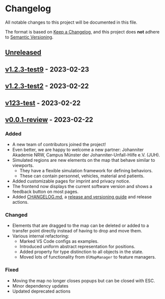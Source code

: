 # Changelog

All notable changes to this project will be documented in this file.

The format is based on [Keep a Changelog](https://keepachangelog.com/en/1.0.0/),
and this project does **not** adhere to [Semantic Versioning](https://semver.org/spec/v2.0.0.html).

## [Unreleased]

## [v1.2.3-test9] - 2023-02-23

## [v1.2.3-test2] - 2023-02-22

## [v123-test] - 2023-02-22

## [v0.0.1-review] - 2023-02-22

### Added

-   A new team of contributors joined the project!
-   Even better, we are happy to welcome a new partner: Johanniter Akademie NRW, Campus Münster der Johanniter-Unfall-Hilfe e.V. (JUH).
-   Simulated regions are new elements on the map that behave similar to viewports.
    -   They have a flexible simulation framework for defining behaviors.
    -   These can contain personnel, vehicles, material and patients.
-   Added customizable pages for imprint and privacy notice.
-   The frontend now displays the current software version and shows a feedback button on most pages.
-   Added [CHANGELOG.md](./CHANGELOG.md), a [release and versioning guide](./README.md#releases) and release actions.

### Changed

-   Elements that are dragged to the map can be deleted or added to a transfer point directly instead of having to drop and move them.
-   Various internal refactoring:
    -   Marked VS Code configs as examples.
    -   Introduced uniform abstract representation for positions.
    -   Added property for type distinction to all objects in the state.
    -   Moved lots of functionality from `OlMapManager` to feature managers.

### Fixed

-   Moving the map no longer closes popups but can be closed with ESC.
-   Minor dependency updates
-   Updated deprecated actions

[Unreleased]: https://github.com/Nils1729/digital-fuesim-manv/compare/v1.2.3-test9...HEAD

[v1.2.3-test9]: https://github.com/Nils1729/digital-fuesim-manv/compare/v1.2.3-test2...v1.2.3-test9

[v1.2.3-test2]: https://github.com/Nils1729/digital-fuesim-manv/compare/v123-test...v1.2.3-test2

[v123-test]: https://github.com/Nils1729/digital-fuesim-manv/compare/v0.0.1-review...v123-test

[v0.0.1-review]: https://github.com/Nils1729/digital-fuesim-manv/compare/7908fccc27ce7e89d05ed9c4be186d33c92601f4...v0.0.1-review
